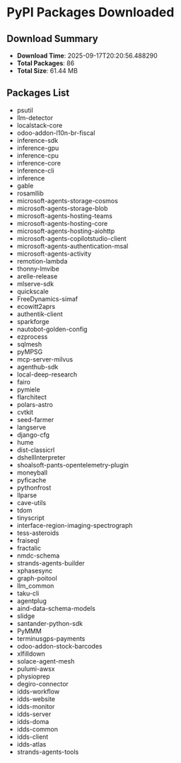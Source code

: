 # PyPI Packages Downloaded

## Download Summary
- **Download Time**: 2025-09-17T20:20:56.488290
- **Total Packages**: 86
- **Total Size**: 61.44 MB

## Packages List
- psutil
- llm-detector
- localstack-core
- odoo-addon-l10n-br-fiscal
- inference-sdk
- inference-gpu
- inference-cpu
- inference-core
- inference-cli
- inference
- gable
- rosamllib
- microsoft-agents-storage-cosmos
- microsoft-agents-storage-blob
- microsoft-agents-hosting-teams
- microsoft-agents-hosting-core
- microsoft-agents-hosting-aiohttp
- microsoft-agents-copilotstudio-client
- microsoft-agents-authentication-msal
- microsoft-agents-activity
- remotion-lambda
- thonny-lmvibe
- arelle-release
- mlserve-sdk
- quickscale
- FreeDynamics-simaf
- ecowitt2aprs
- authentik-client
- sparkforge
- nautobot-golden-config
- ezprocess
- sqlmesh
- pyMPSG
- mcp-server-milvus
- agenthub-sdk
- local-deep-research
- fairo
- pymiele
- flarchitect
- polars-astro
- cvtkit
- seed-farmer
- langserve
- django-cfg
- hume
- dist-classicrl
- dshellInterpreter
- shoalsoft-pants-opentelemetry-plugin
- moneyball
- pyficache
- pythonfrost
- llparse
- cave-utils
- tdom
- tinyscript
- interface-region-imaging-spectrograph
- tess-asteroids
- fraiseql
- fractalic
- nmdc-schema
- strands-agents-builder
- xphasesync
- graph-poitool
- llm_common
- taku-cli
- agentplug
- aind-data-schema-models
- slidge
- santander-python-sdk
- PyMMM
- terminusgps-payments
- odoo-addon-stock-barcodes
- xlfilldown
- solace-agent-mesh
- pulumi-awsx
- physioprep
- degiro-connector
- idds-workflow
- idds-website
- idds-monitor
- idds-server
- idds-doma
- idds-common
- idds-client
- idds-atlas
- strands-agents-tools
